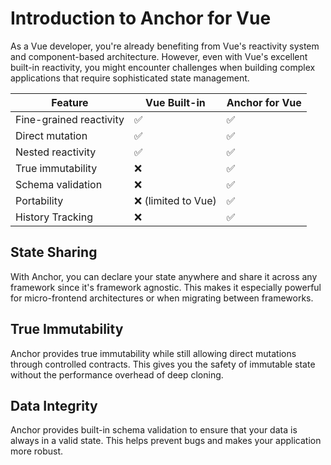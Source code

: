 # Introduction to Anchor for Vue

As a Vue developer, you're already benefiting from Vue's reactivity system and component-based architecture. However,
even with Vue's excellent built-in reactivity, you might encounter challenges when building complex applications that
require sophisticated state management.

| Feature                 | Vue Built-in        | Anchor for Vue |
| ----------------------- | ------------------- | -------------- |
| Fine-grained reactivity | ✅                  | ✅             |
| Direct mutation         | ✅                  | ✅             |
| Nested reactivity       | ✅                  | ✅             |
| True immutability       | ❌                  | ✅             |
| Schema validation       | ❌                  | ✅             |
| Portability             | ❌ (limited to Vue) | ✅             |
| History Tracking        | ❌                  | ✅             |

## State Sharing

With Anchor, you can declare your state anywhere and share it across any framework since it's framework agnostic. This
makes it especially powerful for micro-frontend architectures or when migrating between frameworks.

## True Immutability

Anchor provides true immutability while still allowing direct mutations through controlled contracts. This gives you the
safety of immutable state without the performance overhead of deep cloning.

## Data Integrity

Anchor provides built-in schema validation to ensure that your data is always in a valid state. This helps prevent
bugs and makes your application more robust.
